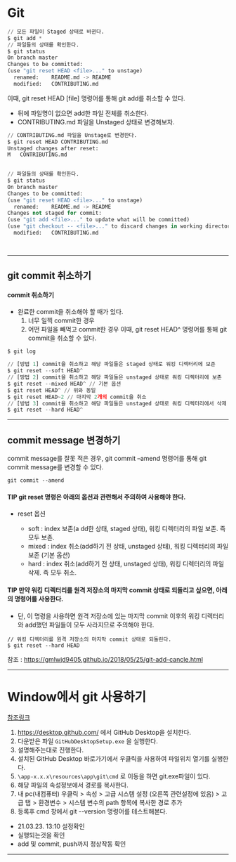 Git 
==



```python
// 모든 파일이 Staged 상태로 바뀐다.
$ git add *
// 파일들의 상태를 확인한다.
$ git status
On branch master
Changes to be committed:
(use "git reset HEAD <file>..." to unstage)
  renamed:    README.md -> README
  modified:   CONTRIBUTING.md

```

이때, git reset HEAD [file] 명령어를 통해 git add를 취소할 수 있다.

- 뒤에 파일명이 없으면 add한 파일 전체를 취소한다.
- CONTRIBUTING.md 파일을 Unstaged 상태로 변경해보자.



```python
// CONTRIBUTING.md 파일을 Unstage로 변경한다.
$ git reset HEAD CONTRIBUTING.md
Unstaged changes after reset:
M	CONTRIBUTING.md

    
// 파일들의 상태를 확인한다.
$ git status
On branch master
Changes to be committed:
(use "git reset HEAD <file>..." to unstage)
  renamed:    README.md -> README
Changes not staged for commit:
(use "git add <file>..." to update what will be committed)
(use "git checkout -- <file>..." to discard changes in working directory)
  modified:   CONTRIBUTING.md

   
```

---



git commit 취소하기
---

#### commit 취소하기

- 완료한 commit을 취소해야 할 때가 있다.
  1. 너무 일찍 commit한 경우
  2. 어떤 파일을 빼먹고 commit한 경우 이때, git reset HEAD^ 명령어를 통해 git commit을 취소할 수 있다.

```python
$ git log

// [방법 1] commit을 취소하고 해당 파일들은 staged 상태로 워킹 디렉터리에 보존
$ git reset --soft HEAD^
// [방법 2] commit을 취소하고 해당 파일들은 unstaged 상태로 워킹 디렉터리에 보존
$ git reset --mixed HEAD^ // 기본 옵션
$ git reset HEAD^ // 위와 동일
$ git reset HEAD~2 // 마지막 2개의 commit을 취소
// [방법 3] commit을 취소하고 해당 파일들은 unstaged 상태로 워킹 디렉터리에서 삭제
$ git reset --hard HEAD^

```



---

commit message 변경하기
---

commit message를 잘못 적은 경우, git commit –amend 명령어를 통해 git commit message를 변경할 수 있다.

```git commit --amend```



#### TIP git reset 명령은 아래의 옵션과 관련해서 주의하여 사용해야 한다.

- reset 옵션

  - soft : index 보존(a dd한 상태, staged 상태), 워킹 디렉터리의 파일 보존. 즉 모두 보존.
  - mixed : index 취소(add하기 전 상태, unstaged 상태), 워킹 디렉터리의 파일 보존 (기본 옵션)
  - hard : index 취소(add하기 전 상태, unstaged 상태), 워킹 디렉터리의 파일 삭제. 즉 모두 취소.

  

#### TIP 만약 워킹 디렉터리를 원격 저장소의 마지막 commit 상태로 되돌리고 싶으면, 아래의 명령어를 사용한다.

- 단, 이 명령을 사용하면 원격 저장소에 있는 마지막 commit 이후의 워킹 디렉터리와 add했던 파일들이 모두 사라지므로 주의해야 한다.

```
// 워킹 디렉터리를 원격 저장소의 마지막 commit 상태로 되돌린다.
$ git reset --hard HEAD
```

참조 : https://gmlwjd9405.github.io/2018/05/25/git-add-cancle.html



---

Window에서 git 사용하기
==

[참조링크](https://cofs.tistory.com/421)



1. https://desktop.github.com/ 에서 GitHub Desktop을  설치한다.
2. 다운받은 파일 `GitHubDesktopSetup.exe` 을 실행한다.
3. 설명해주는대로 진행한다.
4. 설치된 GitHub Desktop 바로가기에서 우클릭을 사용하여 파일위치 열기를 실행한다.
5. `\app-x.x.x\resources\app\git\cmd` 로 이동을 하면 git.exe파일이 있다.
6. 해당 파일의 속성정보에서 경로를 복사한다.
7. 내 pc(내컴퓨터) 우클릭 > 속성 > 고급 시스템 설정 (오른쪽 관련설정에 있음) > 고급 탭 > 환경변수 > 시스템 변수의 path 항목에 복사한 경로 추가
8. 등록후 cmd 창에서 git --version 명령어를 테스트해본다.

- 21.03.23.  13:10 설정확인
- 실행되는것을 확인
- add 및 commit, push까지 정상작동 확인

---

